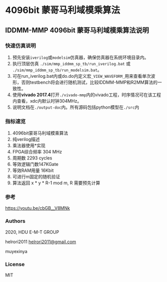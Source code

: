 # 4096bit 蒙哥马利域模乘算法 

## IDDMM-MMP 4096bit 蒙哥马利域模乘算法说明

### 快速仿真说明

1. 预先安装```iverilog```或```modelsim```仿真器，确保仿真器在系统环境目录内。
1. 执行顶层仿真 ```./sim/mmp_iddmm_sp_tb/run_iverilog.bat``` 或 ```./sim/mmp_iddmm_sp_tb/run_modelsim.bat```。
1. 可在run_iverilog.bat内或do.do内定义宏```_VIEW_WAVEFORM_```用来查看单次波形，否则testbench将会进行随机测试，比较IDDMM-MMP和R2MM算法的一致性。
1. 使用**vivado 2017.4**打开```./vivado-mmp```内的vivado工程，时序情况可在该工程内查看，xdc内默认时钟304MHz。
1. 说明文档在```./output-doc```内。所有源码包括python模型在```./src```内

### 指标速览

1. 4096bit蒙哥马利域模乘算法
1. 纯verilog描述
1. 乘法器使用*实现
1. FPGA综合频率 304 MHz
1. 周期数 2293 cycles
1. 等效逻辑门数147KGate
1. 等效RAM用量 16Kbit
1. 可进行m固定的随机验证
1. 算法返回 x * y * R-1 mod m, R 需要预先计算

### 参考

https://youtu.be/cbGB__V8MNk

### Authors

2020, HDU E-M-T GROUP 

helrori2011 helrori2011@gmail.com 

muyexinya

### License

MIT
